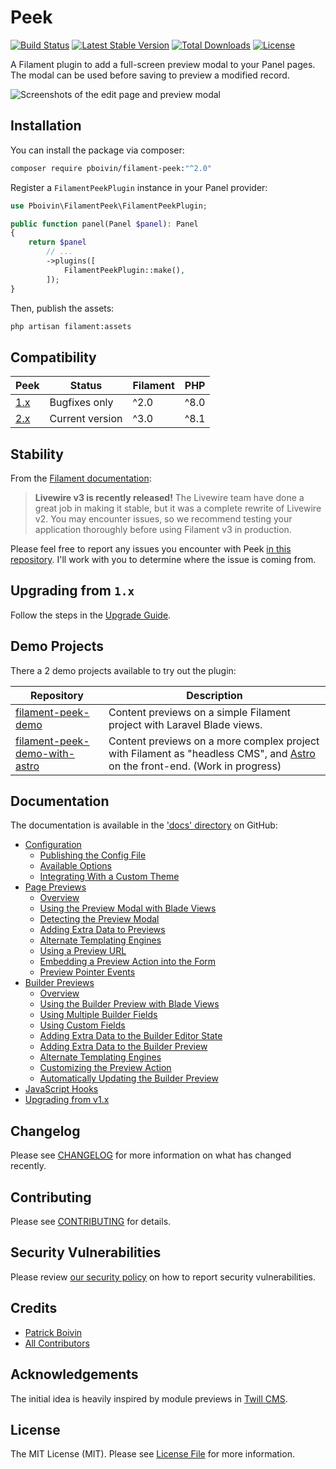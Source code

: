 # Peek

<p>
<a href="https://github.com/pboivin/filament-peek/actions"><img src="https://github.com/pboivin/filament-peek/workflows/run-tests/badge.svg" alt="Build Status"></a>
<a href="https://packagist.org/packages/pboivin/filament-peek"><img src="https://img.shields.io/packagist/v/pboivin/filament-peek" alt="Latest Stable Version"></a>
<a href="https://packagist.org/packages/pboivin/filament-peek"><img src="http://poser.pugx.org/pboivin/filament-peek/downloads" alt="Total Downloads"></a>
<a href="https://packagist.org/packages/pboivin/filament-peek"><img src="https://img.shields.io/packagist/l/pboivin/filament-peek" alt="License"></a>
</p>

A Filament plugin to add a full-screen preview modal to your Panel pages. The modal can be used before saving to preview a modified record.

<p class="filament-hidden">
<img src="https://raw.githubusercontent.com/pboivin/filament-peek/2.x/art/01-page-preview.jpg" alt="Screenshots of the edit page and preview modal">
</p>

## Installation

You can install the package via composer:

```bash
composer require pboivin/filament-peek:"^2.0"
```

Register a `FilamentPeekPlugin` instance in your Panel provider:

```php
use Pboivin\FilamentPeek\FilamentPeekPlugin;

public function panel(Panel $panel): Panel
{
    return $panel
        // ...
        ->plugins([
            FilamentPeekPlugin::make(),
        ]);
}
```

Then, publish the assets:

```bash
php artisan filament:assets
```

## Compatibility

| Peek | Status | Filament | PHP |
|------|----------|-----|--------|
| [1.x](https://github.com/pboivin/filament-peek/tree/1.x) | Bugfixes only | ^2.0 | ^8.0 |
| [2.x](https://github.com/pboivin/filament-peek/tree/2.x) | Current version | ^3.0 | ^8.1 |

## Stability

From the [Filament documentation](https://filamentphp.com/docs/3.x/panels/installation):

> **Livewire v3 is recently released!**
> The Livewire team have done a great job in making it stable, but it was a complete rewrite of Livewire v2. You may encounter issues, so we recommend testing your application thoroughly before using Filament v3 in production.

Please feel free to report any issues you encounter with Peek [in this repository](https://github.com/pboivin/filament-peek/issues). I'll work with you to determine where the issue is coming from.

## Upgrading from `1.x`

Follow the steps in the [Upgrade Guide](https://github.com/pboivin/filament-peek/tree/2.x/docs/upgrade-guide.md).

## Demo Projects

There a 2 demo projects available to try out the plugin:

| Repository | Description |
|------|----------|
| [filament-peek-demo](https://github.com/pboivin/filament-peek-demo) | Content previews on a simple Filament project with Laravel Blade views. |
| [filament-peek-demo-with-astro](https://github.com/pboivin/filament-peek-demo-with-astro) | Content previews on a more complex project with Filament as "headless CMS", and [Astro](https://astro.build/) on the front-end. (Work in progress) |

## Documentation

The documentation is available in the ['docs' directory](https://github.com/pboivin/filament-peek/tree/2.x/docs) on GitHub:

<!-- BEGIN_TOC -->

- [Configuration](https://github.com/pboivin/filament-peek/blob/2.x/docs/configuration.md)
    - [Publishing the Config File](https://github.com/pboivin/filament-peek/blob/2.x/docs/configuration.md#publishing-the-config-file)
    - [Available Options](https://github.com/pboivin/filament-peek/blob/2.x/docs/configuration.md#available-options)
    - [Integrating With a Custom Theme](https://github.com/pboivin/filament-peek/blob/2.x/docs/configuration.md#integrating-with-a-custom-theme)
- [Page Previews](https://github.com/pboivin/filament-peek/blob/2.x/docs/page-previews.md)
    - [Overview](https://github.com/pboivin/filament-peek/blob/2.x/docs/page-previews.md#overview)
    - [Using the Preview Modal with Blade Views](https://github.com/pboivin/filament-peek/blob/2.x/docs/page-previews.md#using-the-preview-modal-with-blade-views)
    - [Detecting the Preview Modal](https://github.com/pboivin/filament-peek/blob/2.x/docs/page-previews.md#detecting-the-preview-modal)
    - [Adding Extra Data to Previews](https://github.com/pboivin/filament-peek/blob/2.x/docs/page-previews.md#adding-extra-data-to-previews)
    - [Alternate Templating Engines](https://github.com/pboivin/filament-peek/blob/2.x/docs/page-previews.md#alternate-templating-engines)
    - [Using a Preview URL](https://github.com/pboivin/filament-peek/blob/2.x/docs/page-previews.md#using-a-preview-url)
    - [Embedding a Preview Action into the Form](https://github.com/pboivin/filament-peek/blob/2.x/docs/page-previews.md#embedding-a-preview-action-into-the-form)
    - [Preview Pointer Events](https://github.com/pboivin/filament-peek/blob/2.x/docs/page-previews.md#preview-pointer-events)
- [Builder Previews](https://github.com/pboivin/filament-peek/blob/2.x/docs/builder-previews.md)
    - [Overview](https://github.com/pboivin/filament-peek/blob/2.x/docs/builder-previews.md#overview)
    - [Using the Builder Preview with Blade Views](https://github.com/pboivin/filament-peek/blob/2.x/docs/builder-previews.md#using-the-builder-preview-with-blade-views)
    - [Using Multiple Builder Fields](https://github.com/pboivin/filament-peek/blob/2.x/docs/builder-previews.md#using-multiple-builder-fields)
    - [Using Custom Fields](https://github.com/pboivin/filament-peek/blob/2.x/docs/builder-previews.md#using-custom-fields)
    - [Adding Extra Data to the Builder Editor State](https://github.com/pboivin/filament-peek/blob/2.x/docs/builder-previews.md#adding-extra-data-to-the-builder-editor-state)
    - [Adding Extra Data to the Builder Preview](https://github.com/pboivin/filament-peek/blob/2.x/docs/builder-previews.md#adding-extra-data-to-the-builder-preview)
    - [Alternate Templating Engines](https://github.com/pboivin/filament-peek/blob/2.x/docs/builder-previews.md#alternate-templating-engines)
    - [Customizing the Preview Action](https://github.com/pboivin/filament-peek/blob/2.x/docs/builder-previews.md#customizing-the-preview-action)
    - [Automatically Updating the Builder Preview](https://github.com/pboivin/filament-peek/blob/2.x/docs/builder-previews.md#automatically-updating-the-builder-preview)
- [JavaScript Hooks](https://github.com/pboivin/filament-peek/blob/2.x/docs/javascript-hooks.md)
- [Upgrading from v1.x](https://github.com/pboivin/filament-peek/blob/2.x/docs/upgrade-guide.md)

<!-- END_TOC -->

## Changelog

Please see [CHANGELOG](https://github.com/pboivin/filament-peek/blob/2.x/CHANGELOG.md) for more information on what has changed recently.

## Contributing

Please see [CONTRIBUTING](https://github.com/pboivin/filament-peek/blob/2.x/.github/CONTRIBUTING.md) for details.

## Security Vulnerabilities

Please review [our security policy](https://github.com/pboivin/filament-peek/security/policy) on how to report security vulnerabilities.

## Credits

- [Patrick Boivin](https://github.com/pboivin)
- [All Contributors](https://github.com/pboivin/filament-peek/contributors)

## Acknowledgements

The initial idea is heavily inspired by module previews in [Twill CMS](https://twillcms.com/).

## License

The MIT License (MIT). Please see [License File](https://github.com/pboivin/filament-peek/blob/2.x/LICENSE.md) for more information.
